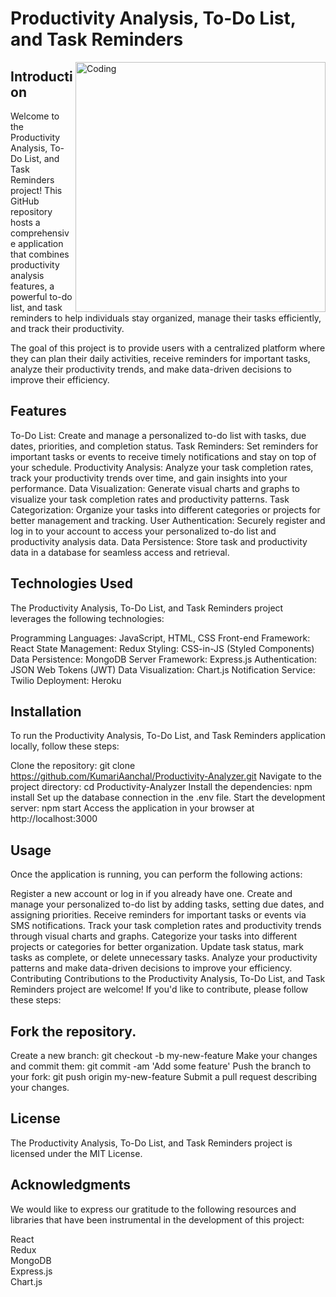 # Productivity Analysis, To-Do List, and Task Reminders
<img align="right" alt="Coding" width="400" src="https://img.freepik.com/premium-vector/time-management-self-control-self-management-target-productivity-metaphors-self-discipline_501813-1180.jpg?w=360">


## Introduction

Welcome to the Productivity Analysis, To-Do List, and Task Reminders project! This GitHub repository hosts a comprehensive application that combines productivity analysis features, a powerful to-do list, and task reminders to help individuals stay organized, manage their tasks efficiently, and track their productivity.

The goal of this project is to provide users with a centralized platform where they can plan their daily activities, receive reminders for important tasks, analyze their productivity trends, and make data-driven decisions to improve their efficiency.

## Features
To-Do List: Create and manage a personalized to-do list with tasks, due dates, priorities, and completion status.
Task Reminders: Set reminders for important tasks or events to receive timely notifications and stay on top of your schedule.
Productivity Analysis: Analyze your task completion rates, track your productivity trends over time, and gain insights into your performance.
Data Visualization: Generate visual charts and graphs to visualize your task completion rates and productivity patterns.
Task Categorization: Organize your tasks into different categories or projects for better management and tracking.
User Authentication: Securely register and log in to your account to access your personalized to-do list and productivity analysis data.
Data Persistence: Store task and productivity data in a database for seamless access and retrieval.

## Technologies Used
The Productivity Analysis, To-Do List, and Task Reminders project leverages the following technologies:

Programming Languages: JavaScript, HTML, CSS
Front-end Framework: React
State Management: Redux
Styling: CSS-in-JS (Styled Components)
Data Persistence: MongoDB
Server Framework: Express.js
Authentication: JSON Web Tokens (JWT)
Data Visualization: Chart.js
Notification Service: Twilio
Deployment: Heroku

## Installation
To run the Productivity Analysis, To-Do List, and Task Reminders application locally, follow these steps:

Clone the repository: git clone https://github.com/KumariAanchal/Productivity-Analyzer.git
Navigate to the project directory: cd Productivity-Analyzer
Install the dependencies: npm install
Set up the database connection in the .env file.
Start the development server: npm start
Access the application in your browser at http://localhost:3000

## Usage
Once the application is running, you can perform the following actions:

Register a new account or log in if you already have one.
Create and manage your personalized to-do list by adding tasks, setting due dates, and assigning priorities.
Receive reminders for important tasks or events via SMS notifications.
Track your task completion rates and productivity trends through visual charts and graphs.
Categorize your tasks into different projects or categories for better organization.
Update task status, mark tasks as complete, or delete unnecessary tasks.
Analyze your productivity patterns and make data-driven decisions to improve your efficiency.
Contributing
Contributions to the Productivity Analysis, To-Do List, and Task Reminders project are welcome! If you'd like to contribute, please follow these steps:

## Fork the repository.
Create a new branch: git checkout -b my-new-feature
Make your changes and commit them: git commit -am 'Add some feature'
Push the branch to your fork: git push origin my-new-feature
Submit a pull request describing your changes.

## License
The Productivity Analysis, To-Do List, and Task Reminders project is licensed under the MIT License.

## Acknowledgments
We would like to express our gratitude to the following resources and libraries that have been instrumental in the development of this project:

 React <br> Redux <br>MongoDB <br>Express.js <br>Chart.js
